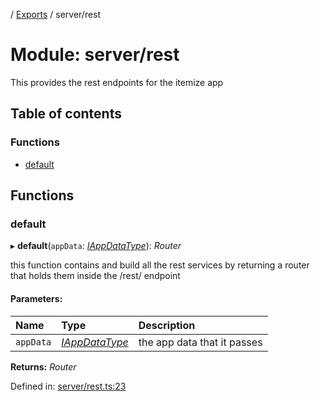[](../README.md) / [Exports](../modules.md) / server/rest

# Module: server/rest

This provides the rest endpoints for the itemize app

## Table of contents

### Functions

- [default](server_rest.md#default)

## Functions

### default

▸ **default**(`appData`: [*IAppDataType*](../interfaces/server.iappdatatype.md)): *Router*

this function contains and build all the rest services
by returning a router that holds them inside the
/rest/ endpoint

#### Parameters:

Name | Type | Description |
:------ | :------ | :------ |
`appData` | [*IAppDataType*](../interfaces/server.iappdatatype.md) | the app data that it passes    |

**Returns:** *Router*

Defined in: [server/rest.ts:23](https://github.com/onzag/itemize/blob/3efa2a4a/server/rest.ts#L23)
